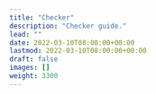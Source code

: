 ```yaml
---
title: "Checker"
description: "Checker guide."
lead: ""
date: 2022-03-10T08:00:00+00:00
lastmod: 2022-03-10T08:00:00+00:00
draft: false
images: []
weight: 3300
---
```

